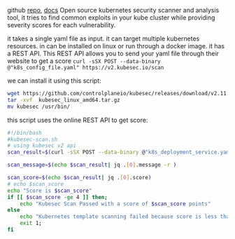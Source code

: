 github [repo](https://github.com/controlplaneio/kubesec), [docs](https://kubesec.io/)
Open source kubernetes security scanner and analysis tool, it tries to find common exploits in your kube cluster while providing severity scores for each vulnerability.

it takes a single yaml file as input. it can target multiple kubernetes resources.
in can be installed on linux or run through a docker image. it has a REST API.
This REST API allows you to send your yaml file through their website to get a score
`curl -sSX POST --data-binary @"k8s_config_file.yaml" https://v2.kubesec.io/scan`

we can install it using this script:
```sh
wget https://github.com/controlplaneio/kubesec/releases/download/v2.11.2/kubesec_linux_amd64.tar.gz
tar -xvf  kubesec_linux_amd64.tar.gz
mv kubesec /usr/bin/
```

this script uses the online REST API to get score:

```sh
#!/bin/bash
#kubesec-scan.sh
# using kubesec v2 api
scan_result=$(curl -sSX POST --data-binary @"k8s_deployment_service.yaml" https://v2.kubesec.io/scan)

scan_message=$(echo $scan_result| jq .[0].message -r )

scan_score=$(echo $scan_result| jq .[0].score)
# echo $scan_score
echo "Score is $scan_score"
if [[ $scan_score -ge 4 ]] then;
	echo "Kubesec Scan Passed with a score of $scan_score points"
else
	echo "Kubernetes template scanning failed because score is less than 4"
	exit 1;
fi
```